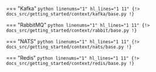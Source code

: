 === "Kafka"
    ```python linenums="1" hl_lines="1 11"
    {!> docs_src/getting_started/context/kafka/base.py !}
    ```

=== "RabbitMQ"
    ```python linenums="1" hl_lines="1 11"
    {!> docs_src/getting_started/context/rabbit/base.py !}
    ```

=== "NATS"
    ```python linenums="1" hl_lines="1 11"
    {!> docs_src/getting_started/context/nats/base.py !}
    ```

=== "Redis"
    ```python linenums="1" hl_lines="1 11"
    {!> docs_src/getting_started/context/redis/base.py !}
    ```

